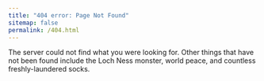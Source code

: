 ```yaml
---
title: "404 error: Page Not Found"
sitemap: false
permalink: /404.html
---
```


The server could not find what you were looking for. Other things that have not been found include the Loch Ness monster, world peace, and countless freshly-laundered socks.
